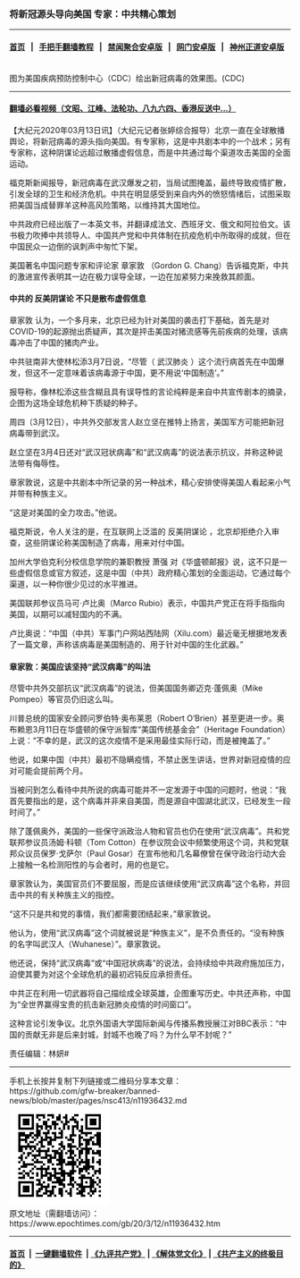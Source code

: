 ### 将新冠源头导向美国 专家：中共精心策划
------------------------

#### [首页](https://github.com/gfw-breaker/banned-news/blob/master/README.md) &nbsp;&nbsp;|&nbsp;&nbsp; [手把手翻墙教程](https://github.com/gfw-breaker/guides/wiki) &nbsp;&nbsp;|&nbsp;&nbsp; [禁闻聚合安卓版](https://github.com/gfw-breaker/bn-android) &nbsp;&nbsp;|&nbsp;&nbsp; [网门安卓版](https://github.com/oGate2/oGate) &nbsp;&nbsp;|&nbsp;&nbsp; [神州正道安卓版](https://github.com/SzzdOgate/update) 



<div><img alt="" class="aligncenter wp-post-image" src="https://i.epochtimes.com/assets/uploads/2020/02/generic-coronavirus-cdc-1-600x400.jpg"/>
<div class="red16 caption">
 图为美国疾病预防控制中心（CDC）绘出新冠病毒的效果图。(CDC)
</div>
</div><hr/>

#### [翻墙必看视频（文昭、江峰、法轮功、八九六四、香港反送中...）](https://github.com/gfw-breaker/banned-news/blob/master/pages/link3.md)

<div><p>
 【大纪元2020年03月13日讯】（大纪元记者张婷综合报导）北京一直在全球散播舆论，将新冠病毒的源头指向美国。有专家称，这是中共剧本中的一个战术；另有专家称，这种阴谋论远超过散播虚假信息，而是中共通过每个渠道攻击美国的全面运动。
</p>
<p>
 福克斯新闻报导，新冠病毒在武汉爆发之初，当局试图掩盖，最终导致疫情扩散，引发全球的卫生和经济危机。中共在明显感受到来自内外的愤怒情绪后，试图采取把美国当成替罪羊这种高风险策略，以维持其大国地位。
</p>
<p>
 中共政府已经出版了一本英文书，并翻译成法文、西班牙文、俄文和阿拉伯文。该书极力吹捧中共领导人、中国共产党和中共体制在抗疫危机中所取得的成就，但在中国民众一边倒的讽刺声中匆忙下架。
</p>
<p>
 美国著名中国问题专家和评论家
 <ok href="https://www.epochtimes.com/gb/tag/%E7%AB%A0%E5%AE%B6%E6%95%A6.html">
  章家敦
 </ok>
 （Gordon G. Chang）告诉福克斯，中共的激进宣传表明其一边在极力误导全球，一边在加紧努力来挽救其颜面。
</p>
<h4>
 中共的
 <ok href="https://www.epochtimes.com/gb/tag/%E5%8F%8D%E7%BE%8E%E9%98%B4%E8%B0%8B%E8%AE%BA.html">
  反美阴谋论
 </ok>
 不只是散布虚假信息
</h4>
<p>
 <ok href="https://www.epochtimes.com/gb/tag/%E7%AB%A0%E5%AE%B6%E6%95%A6.html">
  章家敦
 </ok>
 认为，一个多月来，北京已经为针对美国的袭击打下基础，首先是对COVID-19的起源抛出质疑声，其次是抨击美国对猪流感等先前疾病的处理，该病毒冲击了中国的猪肉产业。
</p>
<p>
 中共驻南非大使林松添3月7日说，“尽管（
 <ok href="https://www.epochtimes.com/gb/tag/%E6%AD%A6%E6%B1%89%E8%82%BA%E7%82%8E.html">
  武汉肺炎
 </ok>
 ）这个流行病首先在中国爆发，但这不一定意味着该病毒源于中国，更不用说‘中国制造’。”
</p>
<p>
 报导称，像林松添这些含糊且具有误导性的言论纯粹是来自中共宣传剧本的摘录，企图为这场全球危机种下质疑的种子。
</p>
<p>
 周四（3月12日），中共外交部发言人赵立坚在推特上扬言，美国军方可能把新冠病毒带到武汉。
</p>
<p>
 赵立坚在3月4日还对“武汉冠状病毒”和“武汉病毒”的说法表示抗议，并称这种说法带有侮辱性。
</p>
<p>
 章家敦说，这是中共剧本中所记录的另一种战术，精心安排使得美国人看起来小气并带有种族主义。
</p>
<p>
 “这是对美国的全力攻击。”他说。
</p>
<p>
 福克斯说，令人关注的是，在互联网上泛滥的
 <ok href="https://www.epochtimes.com/gb/tag/%E5%8F%8D%E7%BE%8E%E9%98%B4%E8%B0%8B%E8%AE%BA.html">
  反美阴谋论
 </ok>
 ，北京却拒绝介入审查，这些阴谋论称美国制造了病毒，用来对付中国。
</p>
<p>
 加州大学伯克利分校信息学院的兼职教授
 <ok href="https://www.epochtimes.com/gb/tag/%E8%90%A7%E5%BC%BA.html">
  萧强
 </ok>
 对《华盛顿邮报》说，这不只是一些虚假信息或官方叙述，这是中国（中共）政府精心策划的全面运动，它通过每个渠道，以一种你很少见过的水平推进。
</p>
<p>
 美国联邦参议员马可·卢比奥（Marco Rubio）表示，中国共产党正在将手指指向美国，以期可以减轻国内的不满。
</p>
<p>
 卢比奥说：“中国（中共）军事门户网站西陆网（Xilu.com）最近毫无根据地发表了一篇文章，声称该病毒是美国制造的、用于针对中国的生化武器。”
</p>
<h4>
 章家敦：美国应该坚持“武汉病毒”的叫法
</h4>
<p>
 尽管中共外交部抗议“武汉病毒”的说法，但美国国务卿迈克·蓬佩奥（Mike Pompeo）等官员仍旧这么叫。
</p>
<p>
 川普总统的国家安全顾问罗伯特·奥布莱恩（Robert O’Brien）甚至更进一步。奥布赖恩3月11日在华盛顿的保守派智库“美国传统基金会”（Heritage Foundation）上说：“不幸的是，武汉的这次疫情不是采用最佳实际行动，而是被掩盖了。”
</p>
<p>
 他说，如果中国（中共）最初不隐瞒疫情，不禁止医生讲话，世界对新冠疫情的应对可能会提前两个月。
</p>
<p>
 当被问到怎么看待中共所说的病毒可能并不一定发源于中国的问题时，他说：“我首先要指出的是，这个病毒并非来自美国，而是源自中国湖北武汉，已经发生一段时间了。”
</p>
<p>
 除了蓬佩奥外，美国的一些保守派政治人物和官员也仍在使用“武汉病毒”。共和党联邦参议员汤姆·科顿（Tom Cotton）在参议院会议中频繁使用这个词，共和党联邦众议员保罗·戈萨尔（Paul Gosar）在宣布他和几名幕僚曾在保守政治行动大会上接触一名检测阳性的与会者时，用的也是它。
</p>
<p>
 章家敦认为，美国官员们不要屈服，而是应该继续使用“武汉病毒”这个名称，并回击中共的有关种族主义的指控。
</p>
<p>
 “这不只是共和党的事情，我们都需要团结起来，”章家敦说。
</p>
<p>
 他认为，使用“武汉病毒”这个词就被说是“种族主义”，是不负责任的。“没有种族的名字叫武汉人（Wuhanese）”。章家敦说。
</p>
<p>
 他还说，保持“武汉病毒”或“中国冠状病毒”的说法，会持续给中共政府施加压力，迫使其要为对这个全球危机的最初迟钝反应承担责任。
</p>
<p>
 中共正在利用一切武器将自己描绘成全球英雄，企图重写历史。中共还声称，中国为“全世界赢得宝贵的抗击新冠肺炎疫情的时间窗口”。
</p>
<p>
 这种言论引发争议。北京外国语大学国际新闻与传播系教授展江对BBC表示：“中国的贡献无非是后来封城，封城不也晚了吗？为什么早不封呢？”
</p>
<p>
 责任编辑：林妍#
</p>
</div>
<hr/>
手机上长按并复制下列链接或二维码分享本文章：<br/>
https://github.com/gfw-breaker/banned-news/blob/master/pages/nsc413/n11936432.md <br/>
<a href='https://github.com/gfw-breaker/banned-news/blob/master/pages/nsc413/n11936432.md'><img src='https://github.com/gfw-breaker/banned-news/blob/master/pages/nsc413/n11936432.md.png'/></a> <br/>
原文地址（需翻墙访问）：https://www.epochtimes.com/gb/20/3/12/n11936432.htm


------------------------
#### [首页](https://github.com/gfw-breaker/banned-news/blob/master/README.md) &nbsp;|&nbsp; [一键翻墙软件](https://github.com/gfw-breaker/nogfw/blob/master/README.md) &nbsp;| [《九评共产党》](https://github.com/gfw-breaker/9ping.md/blob/master/README.md#九评之一评共产党是什么) | [《解体党文化》](https://github.com/gfw-breaker/jtdwh.md/blob/master/README.md) | [《共产主义的终极目的》](https://github.com/gfw-breaker/gczydzjmd.md/blob/master/README.md)


<img src='http://gfw-breaker.win/banned-news/pages/nsc413/n11936432.md' width='0px' height='0px'/>